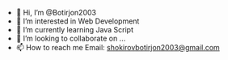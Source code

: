 - 👋 Hi, I’m @Botirjon2003
- 👀 I’m interested in Web Development
- 🌱 I’m currently learning Java Script
- 💞️ I’m looking to collaborate on ...
- 📫 How to reach me Email: shokirovbotirjon2003@gmail.com

<!---
Botirjon2003/Botirjon2003 is a ✨ special ✨ repository because its `README.md` (this file) appears on your GitHub profile.
You can click the Preview link to take a look at your changes.
--->
